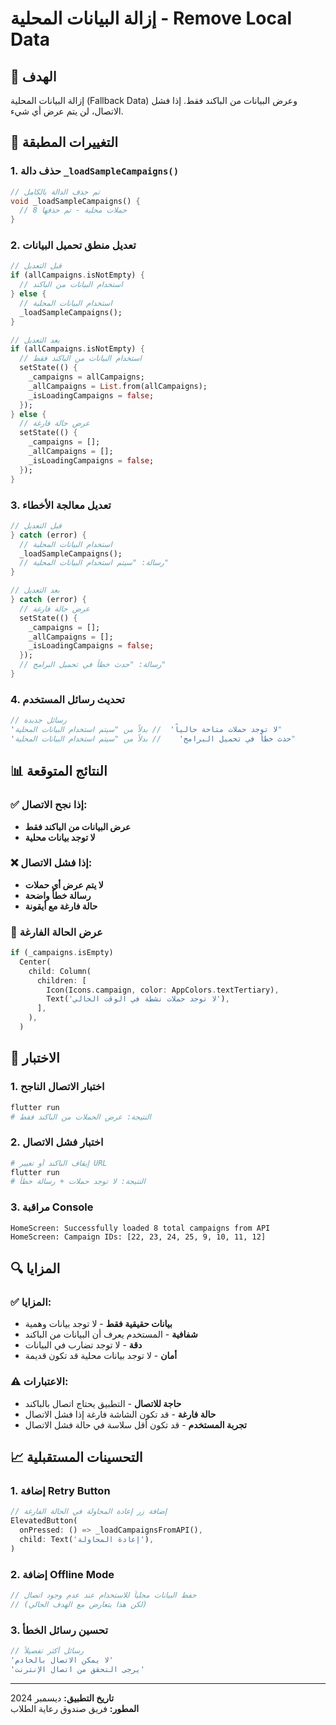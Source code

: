 # إزالة البيانات المحلية - Remove Local Data

## 🎯 الهدف
إزالة البيانات المحلية (Fallback Data) وعرض البيانات من الباكند فقط. إذا فشل الاتصال، لن يتم عرض أي شيء.

## 🔧 التغييرات المطبقة

### 1. حذف دالة `_loadSampleCampaigns()`
```dart
// تم حذف الدالة بالكامل
void _loadSampleCampaigns() {
  // 8 حملات محلية - تم حذفها
}
```

### 2. تعديل منطق تحميل البيانات
```dart
// قبل التعديل
if (allCampaigns.isNotEmpty) {
  // استخدام البيانات من الباكند
} else {
  // استخدام البيانات المحلية
  _loadSampleCampaigns();
}

// بعد التعديل
if (allCampaigns.isNotEmpty) {
  // استخدام البيانات من الباكند فقط
  setState(() {
    _campaigns = allCampaigns;
    _allCampaigns = List.from(allCampaigns);
    _isLoadingCampaigns = false;
  });
} else {
  // عرض حالة فارغة
  setState(() {
    _campaigns = [];
    _allCampaigns = [];
    _isLoadingCampaigns = false;
  });
}
```

### 3. تعديل معالجة الأخطاء
```dart
// قبل التعديل
} catch (error) {
  // استخدام البيانات المحلية
  _loadSampleCampaigns();
  // رسالة: "سيتم استخدام البيانات المحلية"
}

// بعد التعديل
} catch (error) {
  // عرض حالة فارغة
  setState(() {
    _campaigns = [];
    _allCampaigns = [];
    _isLoadingCampaigns = false;
  });
  // رسالة: "حدث خطأ في تحميل البرامج"
}
```

### 4. تحديث رسائل المستخدم
```dart
// رسائل جديدة
'لا توجد حملات متاحة حالياً'  // بدلاً من "سيتم استخدام البيانات المحلية"
'حدث خطأ في تحميل البرامج'    // بدلاً من "سيتم استخدام البيانات المحلية"
```

## 📊 النتائج المتوقعة

### ✅ إذا نجح الاتصال:
- **عرض البيانات من الباكند فقط**
- **لا توجد بيانات محلية**

### ❌ إذا فشل الاتصال:
- **لا يتم عرض أي حملات**
- **رسالة خطأ واضحة**
- **حالة فارغة مع أيقونة**

### 🎨 عرض الحالة الفارغة
```dart
if (_campaigns.isEmpty)
  Center(
    child: Column(
      children: [
        Icon(Icons.campaign, color: AppColors.textTertiary),
        Text('لا توجد حملات نشطة في الوقت الحالي'),
      ],
    ),
  )
```

## 🧪 الاختبار

### 1. اختبار الاتصال الناجح
```bash
flutter run
# النتيجة: عرض الحملات من الباكند فقط
```

### 2. اختبار فشل الاتصال
```bash
# إيقاف الباكند أو تغيير URL
flutter run
# النتيجة: لا توجد حملات + رسالة خطأ
```

### 3. مراقبة Console
```
HomeScreen: Successfully loaded 8 total campaigns from API
HomeScreen: Campaign IDs: [22, 23, 24, 25, 9, 10, 11, 12]
```

## 🔍 المزايا

### ✅ المزايا:
- **بيانات حقيقية فقط** - لا توجد بيانات وهمية
- **شفافية** - المستخدم يعرف أن البيانات من الباكند
- **دقة** - لا توجد تضارب في البيانات
- **أمان** - لا توجد بيانات محلية قد تكون قديمة

### ⚠️ الاعتبارات:
- **حاجة للاتصال** - التطبيق يحتاج اتصال بالباكند
- **حالة فارغة** - قد تكون الشاشة فارغة إذا فشل الاتصال
- **تجربة المستخدم** - قد تكون أقل سلاسة في حالة فشل الاتصال

## 📈 التحسينات المستقبلية

### 1. إضافة Retry Button
```dart
// إضافة زر إعادة المحاولة في الحالة الفارغة
ElevatedButton(
  onPressed: () => _loadCampaignsFromAPI(),
  child: Text('إعادة المحاولة'),
)
```

### 2. إضافة Offline Mode
```dart
// حفظ البيانات محلياً للاستخدام عند عدم وجود اتصال
// (لكن هذا يتعارض مع الهدف الحالي)
```

### 3. تحسين رسائل الخطأ
```dart
// رسائل أكثر تفصيلاً
'لا يمكن الاتصال بالخادم'
'يرجى التحقق من اتصال الإنترنت'
```

---

**تاريخ التطبيق:** ديسمبر 2024  
**المطور:** فريق صندوق رعاية الطلاب
